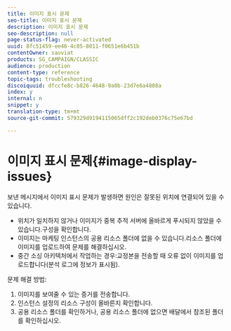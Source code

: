 ```yaml
---
title: 이미지 표시 문제
seo-title: 이미지 표시 문제
description: 이미지 표시 문제
seo-description: null
page-status-flag: never-activated
uuid: 8fc51459-ee46-4c05-8011-f0651e6b451b
contentOwner: sauviat
products: SG_CAMPAIGN/CLASSIC
audience: production
content-type: reference
topic-tags: troubleshooting
discoiquuid: dfccfe8c-b826-4648-9a0b-23d7e6a4808a
index: y
internal: n
snippet: y
translation-type: tm+mt
source-git-commit: 579329d9194115065dff2c192deb0376c75e67bd

---
```



# 이미지 표시 문제{#image-display-issues}

보낸 메시지에서 이미지 표시 문제가 발생하면 원인은 잘못된 위치에 연결되어 있을 수 있습니다.

* 위치가 일치하지 않거나 이미지가 중복 추적 서버에 올바르게 푸시되지 않았을 수 있습니다.구성을 확인합니다.
* 이미지는 마케팅 인스턴스의 공용 리소스 폴더에 없을 수 있습니다.리소스 폴더에 이미지를 업로드하여 문제를 해결하십시오.
* 중간 소싱 아키텍처에서 작업하는 경우:교정본을 전송할 때 오류 없이 이미지를 업로드합니다(분석 로그에 정보가 표시됨).

문제 해결 방법:

1. 이미지를 보여줄 수 있는 증거를 전송합니다.
1. 인스턴스 설정의 리소스 구성이 올바른지 확인합니다.
1. 공용 리소스 폴더를 확인하거나, 공용 리소스 폴더에 없으면 배달에서 참조된 폴더를 확인하십시오.


